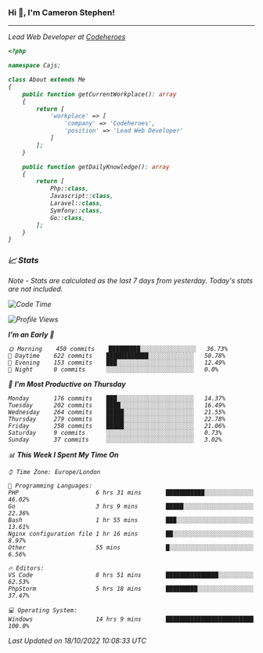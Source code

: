 ### Hi 👋, I'm Cameron Stephen!
<hr>
<p><em>Lead Web Developer at <a href="https://codeheroes.co.uk">Codeheroes</a></p>


```php
<?php

namespace Cajs;

class About extends Me
{
    public function getCurrentWorkplace(): array
    {
        return [
            'workplace' => [
                'company' => 'Codeheroes',
                'position' => 'Lead Web Developer'
            ]
        ];
    }

    public function getDailyKnowledge(): array
    {
        return [
            Php::class,
            Javascript::class,
            Laravel::class,
            Symfony::class,
            Go::class,
        ];
    }
}
```

### 📈 Stats
<p><em>Note - Stats are calculated as the last 7 days from yesterday. Today's stats are not included.</em></p>


<!--START_SECTION:waka-->
![Code Time](http://img.shields.io/badge/Code%20Time-3%2C166%20hrs%2022%20mins-blue)

![Profile Views](http://img.shields.io/badge/Profile%20Views-0-blue)

**I'm an Early 🐤** 

```text
🌞 Morning    450 commits    █████████░░░░░░░░░░░░░░░░   36.73% 
🌆 Daytime    622 commits    ████████████░░░░░░░░░░░░░   50.78% 
🌃 Evening    153 commits    ███░░░░░░░░░░░░░░░░░░░░░░   12.49% 
🌙 Night      0 commits      ░░░░░░░░░░░░░░░░░░░░░░░░░   0.0%

```
📅 **I'm Most Productive on Thursday** 

```text
Monday       176 commits    ███░░░░░░░░░░░░░░░░░░░░░░   14.37% 
Tuesday      202 commits    ████░░░░░░░░░░░░░░░░░░░░░   16.49% 
Wednesday    264 commits    █████░░░░░░░░░░░░░░░░░░░░   21.55% 
Thursday     279 commits    █████░░░░░░░░░░░░░░░░░░░░   22.78% 
Friday       258 commits    █████░░░░░░░░░░░░░░░░░░░░   21.06% 
Saturday     9 commits      ░░░░░░░░░░░░░░░░░░░░░░░░░   0.73% 
Sunday       37 commits     ░░░░░░░░░░░░░░░░░░░░░░░░░   3.02%

```


📊 **This Week I Spent My Time On** 

```text
⌚︎ Time Zone: Europe/London

💬 Programming Languages: 
PHP                      6 hrs 31 mins       ███████████░░░░░░░░░░░░░░   46.02% 
Go                       3 hrs 9 mins        █████░░░░░░░░░░░░░░░░░░░░   22.36% 
Bash                     1 hr 55 mins        ███░░░░░░░░░░░░░░░░░░░░░░   13.61% 
Nginx configuration file 1 hr 16 mins        ██░░░░░░░░░░░░░░░░░░░░░░░   8.97% 
Other                    55 mins             █░░░░░░░░░░░░░░░░░░░░░░░░   6.56%

🔥 Editors: 
VS Code                  8 hrs 51 mins       ███████████████░░░░░░░░░░   62.53% 
PhpStorm                 5 hrs 18 mins       █████████░░░░░░░░░░░░░░░░   37.47%

💻 Operating System: 
Windows                  14 hrs 9 mins       █████████████████████████   100.0%

```


 Last Updated on 18/10/2022 10:08:33 UTC
<!--END_SECTION:waka-->
